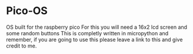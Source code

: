 # Pico-OS
OS built for the raspberry pico
For this you will need a 16x2 lcd screen and some random buttons
This is completly written in micropython and remember, if you are going to use this please leave a link to this and give credit to me.
